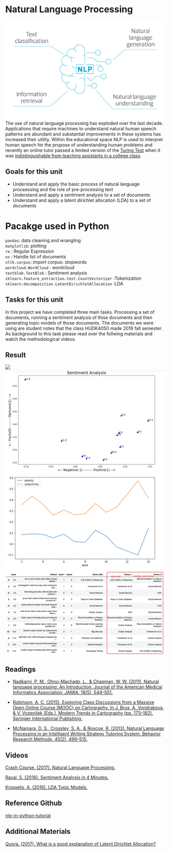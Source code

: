 # Natural Language Processing
![](rsm-tmt-nlp.jpg)
The use of natural language processing has exploded over the last decade. Appilcations that require machines to understand natural human speech patterns are abundant and substantial improvements in these systems has increased their utility. Within the educational space NLP is used to interpret human speech for the prupose of understanding human problems and recently an online tutor passed a limited version of the [Turing Test](https://en.wikipedia.org/wiki/Turing_test) when it was [indistinguishable from teaching assistants in a college class](http://www.news.gatech.edu/2017/01/09/jill-watson-round-three).

## Goals for this unit

* Understand and apply the basic process of natural language proceessing and the role of pre-processing text
* Understand and apply a sentiment analysis to a set of documents
* Understand and apply a latent dirichlet allocation (LDA) to a set of documents

# Pacakge used in Python
`pandas`: data cleaning and wrangling <br>
`matplotlib`: plotting <br>
`re` : Regular Expression <br>
`os` : Handle list of documents <br>
`nltk.corpus`: import corpus: stopwords <br>
`wordcloud.WordCloud` : wordcloud <br>
`textblob.TextBlob` : Sentiment analysis <br>
`sklearn.feature_extraction.text.CountVectorizer` :Tokenization<br>
`sklearn.decomposition.LatentDirichletAllocation` :LDA 


## Tasks for this unit

In this project we have completed three main tasks. Processing a set of documents, running a sentiment analysis of thise documents and then generating topic models of those documents. The documents we were using are student notes that the class HUDK4050 made 2019 fall semester. As background to this task please read over the follwing materials and watch the methodological videos. 

## Result
![](p1.png=100x20)
![](p2.png)
![](p3.png)
![](p4.png)

## Readings

* [Nadkarni, P. M., Ohno-Machado, L., & Chapman, W. W. (2011). Natural language processing: An Introduction. Journal of the American Medical Informatics Association: JAMIA, 18(5), 544–551.](http://www.ncbi.nlm.nih.gov/pmc/articles/PMC3168328/)

* [Robinson, A. C. (2015). Exploring Class Discussions from a Massive Open Online Course (MOOC) on Cartography. In J. Brus, A. Vondrakova, & V. Vozenilek (Eds.), Modern Trends in Cartography (pp. 173–182). Springer International Publishing.](http://link.springer.com.ezproxy.cul.columbia.edu/chapter/10.1007/978-3-319-07926-4_14)

* [McNamara, D. S., Crossley, S. A., & Roscoe, R. (2013). Natural Language Processing in an Intelligent Writing Strategy Tutoring System. Behavior Research Methods, 45(2), 499–515.](http://link.springer.com.ezproxy.cul.columbia.edu/article/10.3758/s13428-012-0258-1)

## Videos

[Crash Course. (2017). Natural Language Processing.](https://www.youtube.com/watch?v=fOvTtapxa9c)

[Raval, S. (2016). Sentiment Analysis in 4 Minutes.](https://www.youtube.com/watch?v=AJVP96tAWxw)

[Knispelis, A. (2016). LDA Topic Models.](https://www.youtube.com/watch?v=3mHy4OSyRf0)

## Reference Github
[nlp-in-python-tutorial](https://github.com/zz2641/nlp-in-python-tutorial/settings)


## Additional Materials

[Quora. (2017). What is a good explanation of Latent Dirichlet Allocation?](https://www.quora.com/What-is-a-good-explanation-of-Latent-Dirichlet-Allocation)
